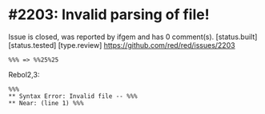 
#2203: Invalid parsing of file!
================================================================================
Issue is closed, was reported by ifgem and has 0 comment(s).
[status.built] [status.tested] [type.review]
<https://github.com/red/red/issues/2203>

```
%%% => %%25%25
```

Rebol2,3:

```
%%%
** Syntax Error: Invalid file -- %%%
** Near: (line 1) %%%
```



